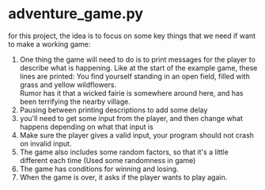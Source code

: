 # adventure_game.py
for this project, the idea is to focus on some key things that we need if want to make a working game:
1. One thing the game will need to do is to print messages for the player to describe what is happening. Like at the start of the example game, these lines are printed:
    You find yourself standing in an open field, filled with grass and yellow wildflowers.  
    Rumor has it that a wicked fairie is somewhere around here, and has been terrifying the nearby village.
2. Pausing between printing descriptions to add some delay
3. you'll need to get some input from the player, and then change what happens depending on what that input is
4. Make sure the player gives a valid input, your program should not crash on invalid input.
5. The game also includes some random factors, so that it's a little different each time (Used some randomness in game)
6. The game has conditions for winning and losing.
7. When the game is over, it asks if the player wants to play again.

